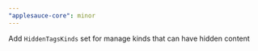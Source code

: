 ```yaml
---
"applesauce-core": minor
---
```


Add `HiddenTagsKinds` set for manage kinds that can have hidden content

